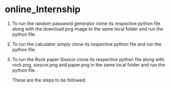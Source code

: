 # online_Internship

1. To run the random password generator clone its respective python file along with the download.png image to the same local folder and run the python file.
2. To run the calculator simply clone its respective python file and run the python file.
3. To run the Rock paper Sisscor clone its respective python file along with rock.png, sisscor.png and paper.png in the same local folder and run the python file.

   These are the steps to be followed.
